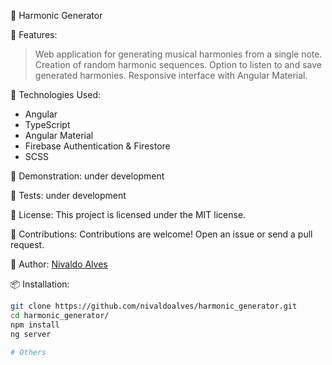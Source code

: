 🧩 Harmonic Generator

🧰 Features:

> Web application for generating musical harmonies from a single note.
> Creation of random harmonic sequences.
> Option to listen to and save generated harmonies.
> Responsive interface with Angular Material.

🚀 Technologies Used:

- Angular
- TypeScript
- Angular Material
- Firebase Authentication & Firestore
- SCSS

📸 Demonstration:
under development

🧪 Tests:
under development

📄 License:
This project is licensed under the MIT license.

🤝 Contributions:
Contributions are welcome! Open an issue or send a pull request.

👤 Author:
[Nivaldo Alves](https://github.com/nivaldoalves)

📦 Installation:

```bash
git clone https://github.com/nivaldoalves/harmonic_generator.git
cd harmonic_generator/
npm install
ng server

# Others




```
